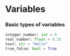 # Variables

### Basic types of variables

```python
integer_number: int = 0
real_number: float = 0.25
text: str = "Hello"
true_false: bool = True
```

